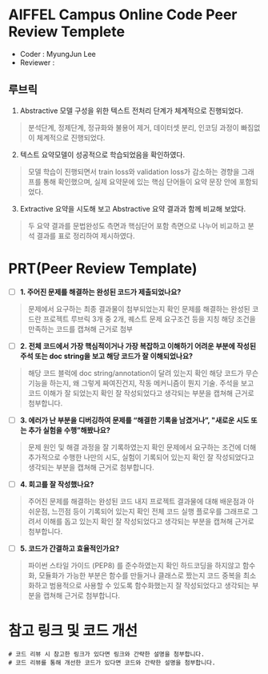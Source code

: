 # AIFFEL Campus Online Code Peer Review Templete
- Coder : MyungJun Lee
- Reviewer :


## 루브릭


1. Abstractive 모델 구성을 위한 텍스트 전처리 단계가 체계적으로 진행되었다.
> 분석단계, 정제단계, 정규화와 불용어 제거, 데이터셋 분리, 인코딩 과정이 빠짐없이 체계적으로 진행되었다.

2. 텍스트 요약모델이 성공적으로 학습되었음을 확인하였다.
> 모델 학습이 진행되면서 train loss와 validation loss가 감소하는 경향을 그래프를 통해 확인했으며, 실제 요약문에 있는 핵심 단어들이 요약 문장 안에 포함되었다.

3. Extractive 요약을 시도해 보고 Abstractive 요약 결과과 함께 비교해 보았다.
> 두 요약 결과를 문법완성도 측면과 핵심단어 포함 측면으로 나누어 비교하고 분석 결과를 표로 정리하여 제시하였다.


# PRT(Peer Review Template)


- [ ]  **1. 주어진 문제를 해결하는 완성된 코드가 제출되었나요?**

  
> 문제에서 요구하는 최종 결과물이 첨부되었는지 확인
> 문제를 해결하는 완성된 코드란 프로젝트 루브릭 3개 중 2개, 퀘스트 문제 요구조건 등을 지칭
> 해당 조건을 만족하는 코드를 캡쳐해 근거로 첨부

                 
- [ ]  **2. 전체 코드에서 가장 핵심적이거나 가장 복잡하고 이해하기 어려운 부분에 작성된 주석 또는 doc string을 보고 해당 코드가 잘 이해되었나요?**


> 해당 코드 블럭에 doc string/annotation이 달려 있는지 확인
> 해당 코드가 무슨 기능을 하는지, 왜 그렇게 짜여진건지, 작동 메커니즘이 뭔지 기술.
> 주석을 보고 코드 이해가 잘 되었는지 확인
> 잘 작성되었다고 생각되는 부분을 캡쳐해 근거로 첨부합니다.

      
- [ ] **3. 에러가 난 부분을 디버깅하여 문제를 “해결한 기록을 남겼거나”, "새로운 시도 또는 추가 실험을 수행”해봤나요?**

        
> 문제 원인 및 해결 과정을 잘 기록하였는지 확인
> 문제에서 요구하는 조건에 더해 추가적으로 수행한 나만의 시도, 실험이 기록되어 있는지 확인
> 잘 작성되었다고 생각되는 부분을 캡쳐해 근거로 첨부합니다.


- [ ] **4. 회고를 잘 작성했나요?**


> 주어진 문제를 해결하는 완성된 코드 내지 프로젝트 결과물에 대해 배운점과 아쉬운점, 느낀점 등이 기록되어 있는지 확인
> 전체 코드 실행 플로우를 그래프로 그려서 이해를 돕고 있는지 확인
> 잘 작성되었다고 생각되는 부분을 캡쳐해 근거로 첨부합니다.


- [ ] **5. 코드가 간결하고 효율적인가요?**

 
> 파이썬 스타일 가이드 (PEP8) 를 준수하였는지 확인
> 하드코딩을 하지않고 함수화, 모듈화가 가능한 부분은 함수를 만들거나 클래스로 짰는지
> 코드 중복을 최소화하고 범용적으로 사용할 수 있도록 함수화했는지
> 잘 작성되었다고 생각되는 부분을 캡쳐해 근거로 첨부합니다.

  
# 참고 링크 및 코드 개선
```
# 코드 리뷰 시 참고한 링크가 있다면 링크와 간략한 설명을 첨부합니다.
# 코드 리뷰를 통해 개선한 코드가 있다면 코드와 간략한 설명을 첨부합니다.
```
